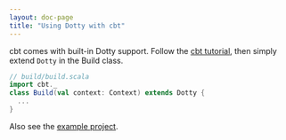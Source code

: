 ```yaml
---
layout: doc-page
title: "Using Dotty with cbt"
---
```


cbt comes with built-in Dotty support. Follow the
[cbt tutorial](https://github.com/cvogt/cbt/), then simply extend `Dotty` in the Build class.

```scala
// build/build.scala
import cbt._
class Build(val context: Context) extends Dotty {
  ...
}
```

Also see the [example project](https://github.com/cvogt/cbt/tree/master/examples/dotty-example).
